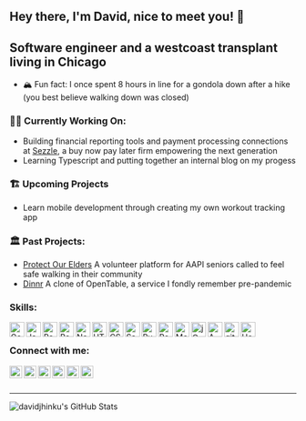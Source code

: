 ## Hey there, I'm David, nice to meet you! 👋

## Software engineer and a westcoast transplant living in Chicago
- 🏔  Fun fact: I once spent 8 hours in line for a gondola down after a hike (you best believe walking down was closed)

### 👨‍💻 Currently Working On:
- Building financial reporting tools and payment processing connections at [Sezzle][sezzle], a buy now pay later firm empowering the next generation
- Learning Typescript and putting together an internal blog on my progess

### 🏗️ Upcoming Projects
- Learn mobile development through creating my own workout tracking app

### 🏛️ Past Projects:
- [Protect Our Elders][elder] A volunteer platform for AAPI seniors called  to feel safe walking in their community
- [Dinnr][dinnr] A clone of OpenTable, a service I fondly remember pre-pandemic

### Skills:

<img align="left" alt="Golang" width="26px" src="https://cdn.jsdelivr.net/gh/devicons/devicon/icons/go/go-line.svg" />
<img align="left" alt="JavaScript" width="26px" src="https://cdn.jsdelivr.net/npm/simple-icons@4.14.0/icons/javascript.svg" />
<img align="left" alt="React" width="26px" src="https://cdn.jsdelivr.net/npm/devicons@1.8.0/!SVG/react.svg" />
<img align="left" alt="Redux" width="26px" src="https://cdn.jsdelivr.net/npm/simple-icons@4.14.0/icons/redux.svg" />
<img align="left" alt="Node.js" width="26px" src="https://cdn.jsdelivr.net/npm/devicons@1.8.0/!SVG/nodejs.svg" />
<img align="left" alt="HTML5" width="26px" src="https://cdn.jsdelivr.net/npm/devicons@1.8.0/!SVG/html5.svg" />
<img align="left" alt="CSS3" width="26px" src="https://cdn.jsdelivr.net/npm/devicons@1.8.0/!SVG/css3.svg" />
<img align="left" alt="Sass" width="26px" src="https://cdn.jsdelivr.net/npm/devicons@1.8.0/!SVG/sass.svg" />
<img align="left" alt="Ruby on Rails" width="26px" src="https://cdn.jsdelivr.net/npm/simple-icons@4.14.0/icons/ruby.svg" />
<img align="left" alt="PostgreSQL" width="26px" src="https://cdn.jsdelivr.net/npm/devicons@1.8.0/!SVG/postgresql.svg" />
<img align="left" alt="MongoDB" width="26px" src="https://cdn.jsdelivr.net/npm/devicons@1.8.0/!SVG/mongodb.svg" />
<img align="left" alt="jQuery" width="26px" src="https://cdn.jsdelivr.net/npm/simple-icons@4.14.0/icons/jquery.svg" />
<img align="left" alt="AWS" width="26px" src="https://cdn.jsdelivr.net/npm/devicons@1.8.0/!SVG/aws.svg" />
<img align="left" alt="git" width="26px" src="https://cdn.jsdelivr.net/npm/simple-icons@4.14.0/icons/git.svg" />
<img align="left" alt="Heroku" width="26px" src="https://cdn.jsdelivr.net/npm/simple-icons@4.14.0/icons/heroku.svg" />

<br />

### Connect with me:

[<img align="left" alt="davidjhinku.com" width="22px" src="https://cdn.jsdelivr.net/npm/simple-icons@4.14.0/icons/googlechrome.svg" />][website]
[<img align="left" alt="LinkedIn" width="22px" src="https://cdn.jsdelivr.net/npm/simple-icons@4.14.0/icons/linkedin.svg" />][linkedin]
[<img align="left" alt="LinkedIn" width="22px" src="https://cdn.jsdelivr.net/npm/simple-icons@4.14.0/icons/angellist.svg" />][angellist]
[<img align="left" alt="Twitter" width="22px" src="https://cdn.jsdelivr.net/npm/simple-icons@4.14.0/icons/twitter.svg" />][twitter]
[<img align="left" alt="Instagram" width="22px" src="https://cdn.jsdelivr.net/npm/simple-icons@4.14.0/icons/instagram.svg" />][instagram]
[<img align="left" alt="Email" width="22px" src="https://cdn.jsdelivr.net/npm/simple-icons@4.14.0/icons/gmail.svg" />][email]

<br />
<br />

---

<!-- <details>
  <summary>:zap: GitHub Stats</summary> -->

  <img align="left" alt="davidjhinku's GitHub Stats" src="https://github-readme-stats.vercel.app/api?username=davidjhinku&show_icons=true&hide_border=true&count_private=true&hide=stars" />

<!-- </details> -->


[website]: https://davidjhinku.com/
[linkedin]: https://www.linkedin.com/in/davidjhinku/
[angellist]: https://angel.co/u/david-jhinku
[twitter]: https://twitter.com/DavidJhinku
[instagram]: https://www.instagram.com/davidjhinku
[dinnr]: https://github.com/davidjhinku/Dinnr
<!-- [dinnr]: https://dinnr-aa.herokuapp.com/ ADD BACK ONCE NEW HOST IDENTIFIED --> 
[elder]: https://github.com/dsuh93/protect-our-elders
[email]: mailto:davidjhinku@gmail.com?subject=[Github]%Lets%Connect!
[sezzle]: https://sezzle.com/
